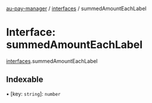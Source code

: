 [au-pay-manager](../README.md) / [interfaces](../modules/interfaces.md) / summedAmountEachLabel

# Interface: summedAmountEachLabel

[interfaces](../modules/interfaces.md).summedAmountEachLabel

## Indexable

▪ [key: `string`]: `number`
